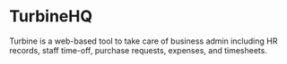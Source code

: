# TurbineHQ
Turbine is a web-based tool to take care of business admin including HR records, staff time-off, purchase requests, expenses, and timesheets.
